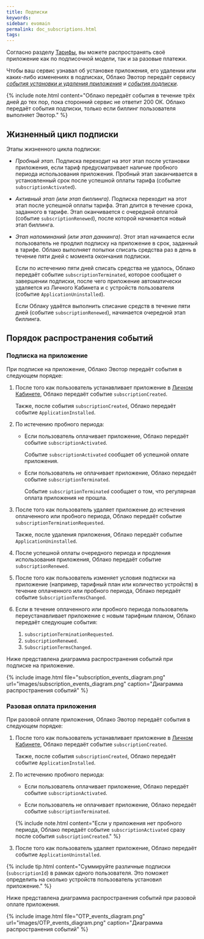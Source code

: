 ```yaml
---
title: Подписки
keywords:
sidebar: evomain
permalink: doc_subscriptions.html
tags:
---
```


Согласно разделу [Тарифы](./doc_tariffs.html), вы можете распространять своё приложение как по подписочной модели, так и за разовые платежи.

Чтобы ваш сервис узнавал об установке приложения, его удалении или каких-либо изменениях в подписках, Облако Эвотор передаёт сервису [*события установки и удаления приложения*](https://api.evotor.ru/docs/#tag/Vebhuki-uvedomleniya%2Fpaths%2F~1partner.ru~1api~1v2~1installation~1event%2Fpost) и [*события подписки*](https://api.evotor.ru/docs/#tag/Vebhuki-uvedomleniya%2Fpaths%2F~1partner.ru~1api~1v1~1subscription~1event%2Fpost).

{% include note.html content="Облако передаёт события в течение трёх дней до тех пор, пока сторонний сервис не ответит 200 ОК. Облако передаёт события подписки, только если биллинг пользователя выполняет Эвотор." %}

## Жизненный цикл подписки

Этапы жизненного цикла подписки:

* *Пробный этап*. Подписка переходит на этот этап после установки приложения, если тариф предусматривает наличие пробного периода использования приложения. Пробный этап заканчивается в установленный срок после успешной оплаты тарифа (событие `subscriptionActivated`).

* *Активный этап (или этап биллинга)*. Подписка переходит на этот этап после успешной оплаты тарифа. Этап длится в течение срока, заданного в тарифе. Этап оканчивается с очередной оплатой  (событие `subscriptionRenewed`), после которой начинается новый этап биллинга.

* *Этап напоминаний (или этап даннинга)*. Этот этап начинается если пользователь не продлил подписку на приложение в срок, заданный в тарифе. Облако выполняет попытки списать средства раз в день в течение пяти дней с момента окончания подписки.

  Если по истечению пяти дней списать средства не удалось, Облако передаёт событие `subscriptionTerminated`, которое сообщает о завершении подписки, после чего приложение автоматически удаляется из Личного Кабинета и с устройств пользователя (событие `ApplicationUninstalled`).

  Если Облаку удаётся выполнить списание средств в течение пяти дней (событие `subscriptionRenewed`), начинается очередной этап биллинга.

## Порядок распространения событий

### Подписка на приложение

При подписке на приложение, Облако Эвотор передаёт события в следующем порядке:

1. После того как пользователь устанавливает приложение в [Личном Кабинете](https://lk.evotor.ru/web/login), Облако передаёт событие `subscriptionCreated`.

   Также, после события `subscriptionCreated`, Облако передаёт событие `ApplicationInstalled`.

2. По истечению пробного периода:

   * Если пользователь оплачивает приложение, Облако передаёт событие `subscriptionActivated`.

     Событие `subscriptionActivated` сообщает об успешной оплате приложения.

   * Если пользователь не оплачивает приложение, Облако передаёт событие `subscriptionTerminated`.

     Событие `subscriptionTerminated` сообщает о том, что регулярная оплата приложения не прошла.

3. После того как пользователь удаляет приложение до истечения оплаченного или пробного периода, Облако передаёт событие `subscriptionTerminationRequested`.

   Также, после удаления приложения, Облако передаёт событие `ApplicationUninstalled`.

4. После успешной оплаты очередного периода и продления использования приложения, Облако передаёт событие `subscriptionRenewed`.

5. После того как пользователь изменяет условия подписки на приложение (например, тарифный план или количество устройств) в течение оплаченного или пробного периода, Облако передаёт событие `SubscriptionTermsChanged`.

6. Если в течение оплаченного или пробного периода пользователь переустанавливает приложение с новым тарифным планом, Облако передаёт следующие события:

   1. `subscriptionTerminationRequested`.
   2. `subscriptionRenewed`.
   3. `SubscriptionTermsChanged`.

Ниже представлена диаграмма распространения событий при подписке на приложение.

{% include image.html file="subscription_events_diagram.png" url="images/subscription_events_diagram.png" caption="Диаграмма распространения событий" %}

<!-- @startuml
title Диаграмма распространения событий при подписочной модели

state "Подписка оформлена " as CREATED
CREATED: Подписка в пробном периоде или или ожидает оплату
state "Подписка неактивна" as TERMINATED
TERMINATED: Подписка не оплачена
state "Подписка актива" as ACTIVATED
ACTIVATED: Подписка оплачена

[*]->CREATED:(1)SubscriptionCreated
CREATED -down-> ACTIVATED:(2)SubscriptionActivated
CREATED -down->TERMINATED:(3)SubscriptionTerminated
CREATED ->CREATED:(6)SubscriptionTermsChanged
CREATED ->CREATED:(7)SubscriptionTerminationRequested
CREATED ->CREATED:(8)SubscriptionRenewed
ACTIVATED -up->TERMINATED:(4)SubscriptionTerminated
ACTIVATED ->ACTIVATED:(9)SubscriptionTermsChanged
ACTIVATED ->ACTIVATED:(10)SubscriptionTerminationRequested
ACTIVATED ->ACTIVATED:(11)SubscriptionRenewed
TERMINATED-down->ACTIVATED:(5)SubscriptionRenewed
@enduml -->

### Разовая оплата приложения

При разовой оплате приложения, Облако Эвотор передаёт события в следующем порядке:

1. После того как пользователь устанавливает приложение в [Личном Кабинете](https://lk.evotor.ru/web/login), Облако передаёт событие `subscriptionCreated`.

   Также, после события `subscriptionCreated`, Облако передаёт событие `ApplicationInstalled`.

2. По истечению пробного периода:

   * Если пользователь оплачивает приложение, Облако передаёт событие `subscriptionActivated`.

   * Если пользователь не оплачивает приложение, Облако передаёт событие `subscriptionTerminated`.

   {% include note.html content="Если у приложения нет пробного периода, Облако передаёт событие `subscriptionActivated` сразу после события `subscriptionCreated`." %}

3. После того как пользователь удаляет приложение, Облако передаёт событие `ApplicationUninstalled`.

{% include tip.html content="Суммируйте различные подписки (`subscriptionId`) в рамках одного пользователя. Это поможет определить на сколько устройств пользователь установил приложение." %}

Ниже представлена диаграмма распространения событий при разовой оплате приложения.

{% include image.html file="OTP_events_diagram.png" url="images/OTP_events_diagram.png" caption="Диаграмма распространения событий" %}

<!-- @startuml
title Диаграмма распространения событий при разовой оплате

state "Подписка оформлена " as CREATED
CREATED: Подписка в пробном периоде или ожидает оплату
state "Подписка неактивна" as TERMINATED
TERMINATED: Подписка не оплачена
state "Подписка активна" as ACTIVATED
ACTIVATED: Подписка оплачена

[*]->CREATED:(1)SubscriptionCreated
CREATED -down-> ACTIVATED:(2)SubscriptionActivated
CREATED -down->TERMINATED:(3)SubscriptionTerminated
@enduml -->

